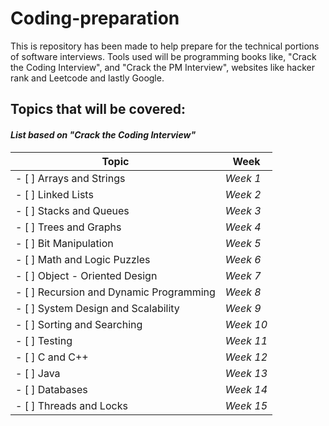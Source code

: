 # Coding-preparation

This is repository has been made to help prepare for the technical portions of software interviews. Tools used will be programming books like, "Crack the Coding Interview", and "Crack the PM Interview", websites like hacker rank and Leetcode and lastly Google.

## <b>Topics that will be covered</b>:
#### <i> List based on "Crack the Coding Interview"</i>

| Topic | Week |
|-------| -----|
| - [ ] Arrays and Strings | <i>Week 1</i>
| - [ ] Linked Lists | <i>Week 2</i>
| - [ ] Stacks and Queues | <i>Week 3</i>
| - [ ] Trees and Graphs | <i>Week 4</i>
| - [ ] Bit Manipulation | <i>Week 5</i>
| - [ ] Math and Logic Puzzles | <i>Week 6</i>
| - [ ] Object - Oriented Design | <i>Week 7</i>
| - [ ] Recursion and Dynamic Programming | <i>Week 8</i>
| - [ ] System Design and Scalability | <i>Week 9</i>
| - [ ] Sorting and Searching | <i>Week 10</i> 
| - [ ] Testing | <i>Week 11</i>
| - [ ] C and C++ | <i>Week 12</i>
| - [ ] Java | <i>Week 13</i>
| - [ ] Databases | <i>Week 14</i>
| - [ ] Threads and Locks | <i>Week 15</i>
